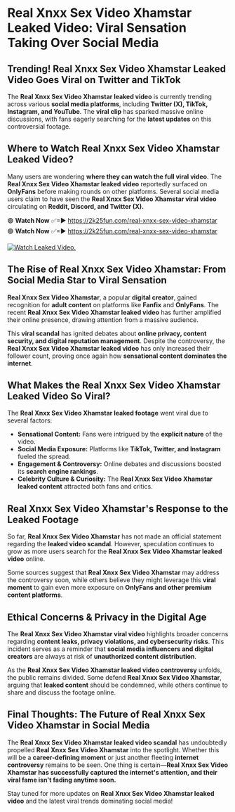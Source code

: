 # Real Xnxx Sex Video Xhamstar Leaked Video: Viral Sensation Taking Over Social Media

## **Trending! Real Xnxx Sex Video Xhamstar Leaked Video Goes Viral on Twitter and TikTok**
The **Real Xnxx Sex Video Xhamstar leaked video** is currently trending across various **social media platforms**, including **Twitter (X), TikTok, Instagram, and YouTube**. The **viral clip** has sparked massive online discussions, with fans eagerly searching for the **latest updates** on this controversial footage.

## **Where to Watch Real Xnxx Sex Video Xhamstar Leaked Video?**
Many users are wondering **where they can watch the full viral video**. The **Real Xnxx Sex Video Xhamstar leaked video** reportedly surfaced on **OnlyFans** before making rounds on other platforms. Several social media users claim to have seen the **Real Xnxx Sex Video Xhamstar viral video** circulating on **Reddit, Discord, and Twitter (X).**

🟢 **Watch Now** ✅=► https://2k25fun.com/real-xnxx-sex-video-xhamstar  
🟢 **Watch Now** ✅=► https://2k25fun.com/real-xnxx-sex-video-xhamstar  

[![Watch Leaked Video.](https://miro.medium.com/v2/resize:fit:828/format:webp/1*cilzJN44JGOrTw9NJCrNHA.gif "Watch Leaked Video")](https://2k25fun.com/real-xnxx-sex-video-xhamstar)

## **The Rise of Real Xnxx Sex Video Xhamstar: From Social Media Star to Viral Sensation**
**Real Xnxx Sex Video Xhamstar**, a popular **digital creator**, gained recognition for **adult content** on platforms like **Fanfix** and **OnlyFans**. The recent **Real Xnxx Sex Video Xhamstar leaked video** has further amplified their online presence, drawing attention from a massive audience.

This **viral scandal** has ignited debates about **online privacy, content security, and digital reputation management**. Despite the controversy, the **Real Xnxx Sex Video Xhamstar leaked video** has only increased their follower count, proving once again how **sensational content dominates the internet**.

## **What Makes the Real Xnxx Sex Video Xhamstar Leaked Video So Viral?**
The **Real Xnxx Sex Video Xhamstar leaked footage** went viral due to several factors:
- **Sensational Content:** Fans were intrigued by the **explicit nature** of the video.
- **Social Media Exposure:** Platforms like **TikTok, Twitter, and Instagram** fueled the spread.
- **Engagement & Controversy:** Online debates and discussions boosted its **search engine rankings**.
- **Celebrity Culture & Curiosity:** The **Real Xnxx Sex Video Xhamstar leaked content** attracted both fans and critics.

## **Real Xnxx Sex Video Xhamstar's Response to the Leaked Footage**
So far, **Real Xnxx Sex Video Xhamstar** has not made an official statement regarding the **leaked video scandal**. However, speculation continues to grow as more users search for the **Real Xnxx Sex Video Xhamstar leaked video** online.

Some sources suggest that **Real Xnxx Sex Video Xhamstar** may address the controversy soon, while others believe they might leverage this **viral moment** to gain even more exposure on **OnlyFans and other premium content platforms**.

## **Ethical Concerns & Privacy in the Digital Age**
The **Real Xnxx Sex Video Xhamstar viral video** highlights broader concerns regarding **content leaks, privacy violations, and cybersecurity risks**. This incident serves as a reminder that **social media influencers and digital creators** are always at risk of **unauthorized content distribution**.

As the **Real Xnxx Sex Video Xhamstar leaked video controversy** unfolds, the public remains divided. Some defend **Real Xnxx Sex Video Xhamstar**, arguing that **leaked content** should be condemned, while others continue to share and discuss the footage online.

## **Final Thoughts: The Future of Real Xnxx Sex Video Xhamstar in Social Media**
The **Real Xnxx Sex Video Xhamstar leaked video scandal** has undoubtedly propelled **Real Xnxx Sex Video Xhamstar** into the spotlight. Whether this will be a **career-defining moment** or just another fleeting **internet controversy** remains to be seen. One thing is certain—**Real Xnxx Sex Video Xhamstar has successfully captured the internet's attention, and their viral fame isn't fading anytime soon.**

Stay tuned for more updates on **Real Xnxx Sex Video Xhamstar leaked video** and the latest viral trends dominating social media!